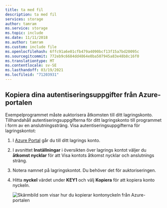 ```yaml
---
title: ta med fil
description: ta med fil
services: storage
author: tamram
ms.service: storage
ms.topic: include
ms.date: 11/11/2018
ms.author: tamram
ms.custom: include file
ms.openlocfilehash: 6ffc91a6e01cfb479a4090bcf13f15a7bd20095c
ms.sourcegitcommit: 772eb9c6684dd4864e0ba507945a83e48b8c16f0
ms.translationtype: MT
ms.contentlocale: sv-SE
ms.lasthandoff: 03/19/2021
ms.locfileid: "71203931"
---
```

## <a name="copy-your-credentials-from-the-azure-portal"></a>Kopiera dina autentiseringsuppgifter från Azure-portalen

Exempelprogrammet måste auktorisera åtkomsten till ditt lagringskonto. Tillhandahåll autentiseringsuppgifterna för ditt lagringskonto till programmet i form av en anslutningssträng. Visa autentiseringsuppgifterna för lagringskontot:

1. I [Azure Portal](https://portal.azure.com) går du till ditt lagrings konto.
1. I avsnittet **Inställningar** i översikten över lagrings kontot väljer du **åtkomst nycklar** för att Visa kontots åtkomst nycklar och anslutnings sträng.
1. Notera namnet på lagringskontot. Du behöver det för auktoriseringen.   
1. Hitta **nyckel** värdet under **KEY1** och välj **Kopiera** för att kopiera konto nyckeln.

    ![Skärmbild som visar hur du kopierar kontonyckeln från Azure-portalen](media/storage-copy-account-key-portal/portal-account-key.png)

